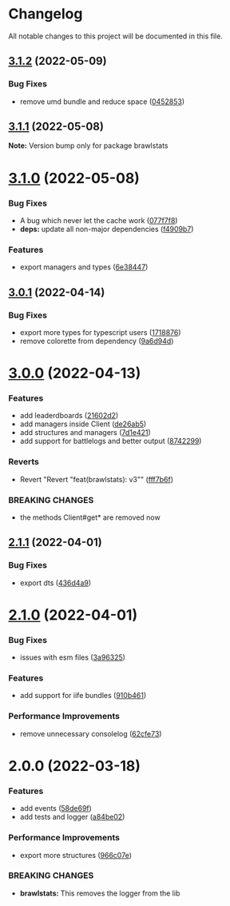 # Changelog

All notable changes to this project will be documented in this file.

## [3.1.2](https://github.com/SpecteraLabs/npm-packages/compare/brawlstats@3.1.1...brawlstats@3.1.2) (2022-05-09)


### Bug Fixes

* remove umd bundle and reduce space ([0452853](https://github.com/SpecteraLabs/npm-packages/commit/0452853566810a24879ce9e3c8c0192c95a2f07c))





## [3.1.1](https://github.com/SpecteraLabs/npm-packages/compare/brawlstats@3.1.0...brawlstats@3.1.1) (2022-05-08)

**Note:** Version bump only for package brawlstats





# [3.1.0](https://github.com/SpecteraLabs/npm-packages/compare/brawlstats@3.0.1...brawlstats@3.1.0) (2022-05-08)


### Bug Fixes

* A bug which never let the cache work ([077f7f8](https://github.com/SpecteraLabs/npm-packages/commit/077f7f8a6b37edcf42f157feeb380a216674a7c9))
* **deps:** update all non-major dependencies ([f4909b7](https://github.com/SpecteraLabs/npm-packages/commit/f4909b70c44899dbbb802714434db4b48cc7b288))


### Features

* export managers and types ([6e38447](https://github.com/SpecteraLabs/npm-packages/commit/6e38447aa5099e9739562ecd0495d4ddc4795de9))





## [3.0.1](https://github.com/SpecteraLabs/npm-packages/compare/brawlstats@3.0.0...brawlstats@3.0.1) (2022-04-14)


### Bug Fixes

* export more types for typescript users ([1718876](https://github.com/SpecteraLabs/npm-packages/commit/17188769a58397c82018e54dacb2dac2d0c952b9))
* remove colorette from dependency ([9a6d94d](https://github.com/SpecteraLabs/npm-packages/commit/9a6d94d3384e45f50020472ace61798dfd33f0b3))





# [3.0.0](https://github.com/SpecteraLabs/npm-packages/compare/brawlstats@2.1.1...brawlstats@3.0.0) (2022-04-13)


### Features

* add leaderdboards ([21602d2](https://github.com/SpecteraLabs/npm-packages/commit/21602d210e46e0c3104853b33b2e57e87df51502))
* add managers inside Client ([de26ab5](https://github.com/SpecteraLabs/npm-packages/commit/de26ab5d1d0a014fe7a5125b74ea1f59a75511c9))
* add structures and managers ([7d1e421](https://github.com/SpecteraLabs/npm-packages/commit/7d1e421b5cd1c8ae94a02ee9472f756028cc809c))
* add support for battlelogs and better output ([8742299](https://github.com/SpecteraLabs/npm-packages/commit/87422996d4c0f6516f2598ef1337a3759e4ba3f3))


### Reverts

* Revert "Revert "feat(brawlstats): v3"" ([fff7b6f](https://github.com/SpecteraLabs/npm-packages/commit/fff7b6f7e872a779a132e393a2d7d698c4ee20cf))


### BREAKING CHANGES

* the methods Client#get* are removed now





## [2.1.1](https://github.com/SpecteraLabs/brawlstats/compare/brawlstats@2.1.0...brawlstats@2.1.1) (2022-04-01)


### Bug Fixes

* export dts ([436d4a9](https://github.com/SpecteraLabs/brawlstats/commit/436d4a908e07a76f04db513769e24013b6bfa987))





# [2.1.0](https://github.com/SpecteraLabs/brawlstats/compare/brawlstats@2.0.0...brawlstats@2.1.0) (2022-04-01)


### Bug Fixes

* issues with esm files ([3a96325](https://github.com/SpecteraLabs/brawlstats/commit/3a96325ac80a5cd2e01e22c735f8559111be5231))


### Features

* add support for iife bundles ([910b461](https://github.com/SpecteraLabs/brawlstats/commit/910b4619d907b1381ca35ab964f2d933c51431da))


### Performance Improvements

* remove unnecessary consolelog ([62cfe73](https://github.com/SpecteraLabs/brawlstats/commit/62cfe7306f211f62aaebe42e41ac64b385568734))





# 2.0.0 (2022-03-18)


### Features

* add events ([58de69f](https://github.com/SpecteraLabs/brawlstats/commit/58de69f1fc94e565fabd2c81ab1d4ca3dc3ac460))
* add tests and logger ([a84be02](https://github.com/SpecteraLabs/brawlstats/commit/a84be02ed8b7f8bd5e15b790778f25bbc7375708))


### Performance Improvements

* export more structures ([966c07e](https://github.com/SpecteraLabs/brawlstats/commit/966c07edbccdd790977a896fdc21cb9de34a8004))


### BREAKING CHANGES

* **brawlstats:** This removes the logger from the lib
